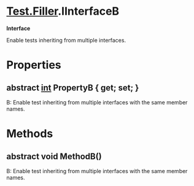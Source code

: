 # [Test.Filler](TableOfContents.Test.Filler.md).IInterfaceB

**Interface**  
  
Enable tests inheriting from multiple interfaces.  
  

# Properties

## abstract [int](https://docs.microsoft.com/en-us/dotnet/api/system.int32) PropertyB { get; set; }

B: Enable test inheriting from multiple interfaces with the same member names.  
  

# Methods

## abstract void MethodB()

B: Enable test inheriting from multiple interfaces with the same member names.  
  

